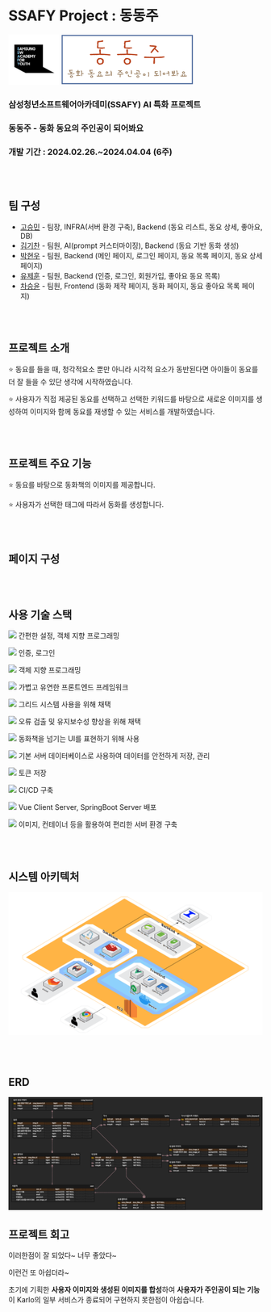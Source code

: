 # SSAFY Project : 동동주
<img width="100" height="100" src="./exec/images/ssafyLogo.png">
<img height="100" src="./exec/images/logo.png">

### 삼성청년소프트웨어아카데미(SSAFY) AI 특화 프로젝트

### 동동주 - 동화 동요의 주인공이 되어봐요

### 개발 기간 : 2024.02.26.~2024.04.04 (6주)


<br>
<br>

## 팀 구성

* [고승민](https://github.com/smink112) - 팀장, INFRA(서버 환경 구축), Backend (동요 리스트, 동요 상세, 좋아요, DB)
* [김기찬](https://github.com/TearofCoding) - 팀원, AI(prompt 커스터마이징), Backend (동요 기반 동화 생성)
* [박현우](https://github.com/gogoadl) - 팀원, Backend (메인 페이지, 로그인 페이지, 동요 목록 페이지, 동요 상세 페이지)
* [유제훈](https://github.com/JehunYoo) - 팀원, Backend (인증, 로그인, 회원가입, 좋아요 동요 목록)
* [차승윤](https://github.com/sycha11) - 팀원, Frontend (동화 제작 페이지, 동화 페이지, 동요 좋아요 목록 페이지)

<br>
<br>

## 프로젝트 소개
:star: 동요를 들을 때, 청각적요소 뿐만 아니라 시각적 요소가 동반된다면 아이들이 동요를 더 잘 들을 수 있단 생각에 시작하였습니다.

:star: 사용자가 직접 제공된 동요를 선택하고 선택한 키워드를 바탕으로 새로운 이미지를 생성하여 이미지와 함께 동요를 재생할 수 있는 서비스를 개발하였습니다.

<br>
<br>

## 프로젝트 주요 기능
:star: 동요를 바탕으로 동화책의 이미지를 제공합니다.

:star: 사용자가 선택한 태그에 따라서 동화를 생성합니다.

<br>
<br>

## 페이지 구성









<br>
<br>

## 사용 기술 스택
<img src="https://img.shields.io/badge/springboot-6DB33F?style=for-the-badge&logo=springboot&logoColor=white"> 간편한 설정, 객체 지향 프로그래밍

<img src="https://img.shields.io/badge/springsecurity-6DB33F?style=for-the-badge&logo=springsecurity&logoColor=white"> 인증, 로그인

<img src="https://img.shields.io/badge/jpa-6DB33F?style=for-the-badge&logo=jpa&logoColor=white">  객체 지향 프로그래밍

<img src="https://img.shields.io/badge/vue.js-4FC08D?style=for-the-badge&logo=vue.js&logoColor=white">   가볍고 유연한 프론트엔드 프레임워크

<img src="https://img.shields.io/badge/vuetify-1867C0?style=for-the-badge&logo=mysql&logoColor=white"> 그리드 시스템 사용을 위해 채택

<img src="https://img.shields.io/badge/typescript-3178C6?style=for-the-badge&logo=typescript&logoColor=white"> 오류 검출 및 유지보수성 향상을 위해 채택

<img src="https://img.shields.io/badge/turnjs-6DB33F?style=for-the-badge&logo=turnjs&logoColor=white"> 동화책을 넘기는 UI를 표현하기 위해 사용

<img src="https://img.shields.io/badge/mysql-4479A1?style=for-the-badge&logo=mysql&logoColor=white"> 기본 서버 데이터베이스로 사용하여 데이터를 안전하게 저장, 관리

<img src="https://img.shields.io/badge/redis-DC382D?style=for-the-badge&logo=redis&logoColor=white"> 토큰 저장

<img src="https://img.shields.io/badge/jenkins-D24939?style=for-the-badge&logo=jenkins&logoColor=white"> CI/CD 구축

<img src="https://img.shields.io/badge/nginx-009639?style=for-the-badge&logo=nginx&logoColor=white"> Vue Client Server, SpringBoot Server 배포

<img src="https://img.shields.io/badge/docker-2496ED?style=for-the-badge&logo=docker&logoColor=white"> 이미지, 컨테이너 등을 활용하여 편리한 서버 환경 구축


<br>
<br>

## 시스템 아키텍처
![SystemArchitecture](./exec/images/SystemArchitecture.png)

<br>
<br>

## ERD
![ERD](./exec/images/DongDongZooERD.png)


## 프로젝트 회고
이러한점이 잘 되었다~ 너무 좋았다~

이런건 또 아쉽더라~

초기에 기획한 **사용자 이미지와 생성된 이미지를 합성**하여 **사용자가 주인공이 되는 기능**이 Karlo의 일부 서비스가 종료되어 구현하지 못한점이 아쉽습니다.